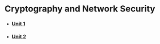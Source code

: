 # Cryptography and Network Security

- ### [Unit 1](./cryptography-and-network-security/unit-1)

- ### [Unit 2](./cryptography-and-network-security/unit-2)
